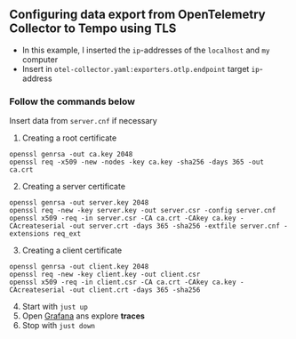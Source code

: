 ## Configuring data export from **OpenTelemetry Collector** to **Tempo** using **TLS**

* In this example, I inserted the `ip`-addresses of the `localhost` and `my` computer
* Insert in `otel-collector.yaml:exporters.otlp.endpoint` target `ip`-address

### Follow the commands below

Insert data from `server.cnf` if necessary

1. Creating a root certificate
```shell
openssl genrsa -out ca.key 2048
openssl req -x509 -new -nodes -key ca.key -sha256 -days 365 -out ca.crt
```

2. Creating a server certificate
```shell
openssl genrsa -out server.key 2048
openssl req -new -key server.key -out server.csr -config server.cnf
openssl x509 -req -in server.csr -CA ca.crt -CAkey ca.key -CAcreateserial -out server.crt -days 365 -sha256 -extfile server.cnf -extensions req_ext
```

3. Creating a client certificate
```shell
openssl genrsa -out client.key 2048
openssl req -new -key client.key -out client.csr
openssl x509 -req -in client.csr -CA ca.crt -CAkey ca.key -CAcreateserial -out client.crt -days 365 -sha256
```

4. Start with `just up`
5. Open [Grafana](http://127.0.0.1:3000/explore?schemaVersion=1&panes=%7B%22vi4%22:%7B%22datasource%22:%22tempo%22,%22queries%22:%5B%7B%22refId%22:%22A%22,%22datasource%22:%7B%22type%22:%22tempo%22,%22uid%22:%22tempo%22%7D,%22queryType%22:%22traceql%22,%22limit%22:20,%22tableType%22:%22traces%22,%22query%22:%22%7B%7D%22%7D%5D,%22range%22:%7B%22from%22:%22now-1h%22,%22to%22:%22now%22%7D%7D%7D&orgId=1) ans explore **traces**
6. Stop with `just down`

